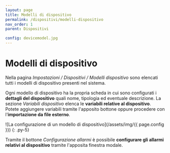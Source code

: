 ```yaml
---
layout: page
title: Modelli di dispositivo
permalink: /dispositivi/modelli-dispositivo
nav_order: 1
parent: Dispositivi

config: devicemodel.jpg
---
```


# Modelli di dispositivo

Nella pagina *Impostazioni / Dispositivi / Modelli dispositivo* sono elencati tutti i modelli di dispositivo presenti nel sistema.

Ogni modello di dispositivo ha la propria scheda in cui sono configurati i **dettagli del dispositivo** quali nome, tipologia ed eventuale descrizione. La sezione *Variabili dispositivo* elenca le **variabili relative al dispositivo**. Potete aggiungere variabili tramite l'apposito bottone oppure procedere con l'**importazione da file esterno**.

![La configurazione di un modello di dispositivo](/assets/img/{{ page.config }})
{: .py-5}

Tramite il bottone *Configurazione allarmi* è possibile **configurare gli allarmi relativi al dispositivo** tramite l'apposita finestra modale.
